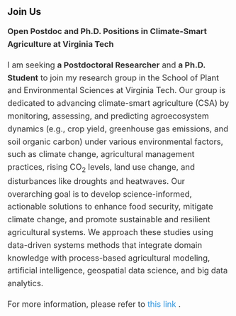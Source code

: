 <h1 id="Join Us"></h1>

<h2 style="margin: 0px 0px 10px;">Join Us</h2>

<div style="font-size: 18px; line-height: 1.6; color: #333;">
  <p><strong>Open Postdoc and Ph.D. Positions in Climate-Smart Agriculture at Virginia Tech</strong></p>
  <p>
    I am seeking <strong>a Postdoctoral Researcher</strong> and <strong>a Ph.D. Student</strong> to join my research group in the School of Plant and Environmental Sciences at Virginia Tech. Our group is dedicated to advancing climate-smart agriculture (CSA) by monitoring, assessing, and predicting agroecosystem dynamics (e.g., crop yield, greenhouse gas emissions, and soil organic carbon) under various environmental factors, such as climate change, agricultural management practices, rising CO<sub>2</sub> levels, land use change, and disturbances like droughts and heatwaves. Our overarching goal is to develop science-informed, actionable solutions to enhance food security, mitigate climate change, and promote sustainable and resilient agricultural systems. We approach these studies using data-driven systems methods that integrate domain knowledge with process-based agricultural modeling, artificial intelligence, geospatial data science, and big data analytics.
  </p>
  <p>
    For more information, please refer to 
    <a href="https://drive.google.com/file/d/18I8OFa5CPjW6jzNF0jPXt7Ak_y4yt8xy/view?usp=sharing" target="_blank" style="color: #2f95de; text-decoration: none;">
      this link
    </a>.
  </p>
</div>
